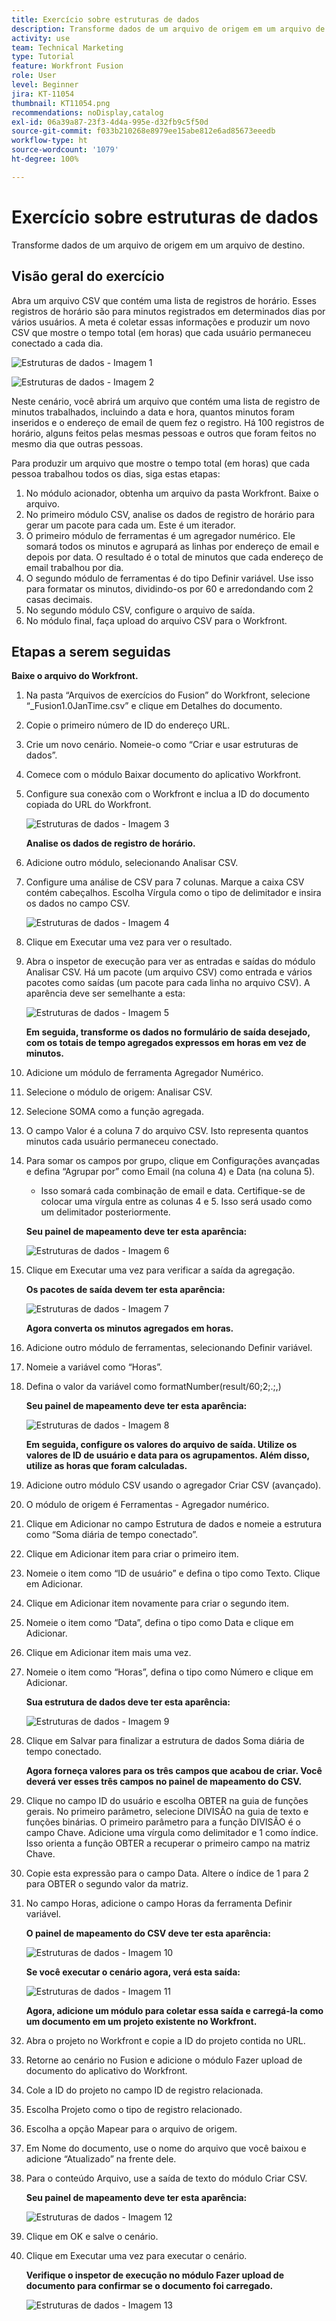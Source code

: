 ```yaml
---
title: Exercício sobre estruturas de dados
description: Transforme dados de um arquivo de origem em um arquivo de destino. (Deve ter entre 60 e 160 caracteres, mas tem 58)
activity: use
team: Technical Marketing
type: Tutorial
feature: Workfront Fusion
role: User
level: Beginner
jira: KT-11054
thumbnail: KT11054.png
recommendations: noDisplay,catalog
exl-id: 06a39a87-23f3-4d4a-995e-d32fb9c5f50d
source-git-commit: f033b210268e8979ee15abe812e6ad85673eeedb
workflow-type: ht
source-wordcount: '1079'
ht-degree: 100%

---
```


# Exercício sobre estruturas de dados

Transforme dados de um arquivo de origem em um arquivo de destino.

## Visão geral do exercício

Abra um arquivo CSV que contém uma lista de registros de horário. Esses registros de horário são para minutos registrados em determinados dias por vários usuários. A meta é coletar essas informações e produzir um novo CSV que mostre o tempo total (em horas) que cada usuário permaneceu conectado a cada dia.

![Estruturas de dados - Imagem 1](../12-exercises/assets/data-structures-walkthrough-1.png)

![Estruturas de dados - Imagem 2](../12-exercises/assets/data-structures-walkthrough-2.png)


Neste cenário, você abrirá um arquivo que contém uma lista de registro de minutos trabalhados, incluindo a data e hora, quantos minutos foram inseridos e o endereço de email de quem fez o registro. Há 100 registros de horário, alguns feitos pelas mesmas pessoas e outros que foram feitos no mesmo dia que outras pessoas.

Para produzir um arquivo que mostre o tempo total (em horas) que cada pessoa trabalhou todos os dias, siga estas etapas:

1. No módulo acionador, obtenha um arquivo da pasta Workfront. Baixe o arquivo.
1. No primeiro módulo CSV, analise os dados de registro de horário para gerar um pacote para cada um. Este é um iterador.
1. O primeiro módulo de ferramentas é um agregador numérico. Ele somará todos os minutos e agrupará as linhas por endereço de email e depois por data. O resultado é o total de minutos que cada endereço de email trabalhou por dia.
1. O segundo módulo de ferramentas é do tipo Definir variável. Use isso para formatar os minutos, dividindo-os por 60 e arredondando com 2 casas decimais.
1. No segundo módulo CSV, configure o arquivo de saída.
1. No módulo final, faça upload do arquivo CSV para o Workfront.

## Etapas a serem seguidas

**Baixe o arquivo do Workfront.**

1. Na pasta “Arquivos de exercícios do Fusion” do Workfront, selecione “_Fusion1.0JanTime.csv” e clique em Detalhes do documento.
1. Copie o primeiro número de ID do endereço URL.
1. Crie um novo cenário. Nomeie-o como “Criar e usar estruturas de dados”.
1. Comece com o módulo Baixar documento do aplicativo Workfront.
1. Configure sua conexão com o Workfront e inclua a ID do documento copiada do URL do Workfront.

   ![Estruturas de dados - Imagem 3](../12-exercises/assets/data-structures-walkthrough-3.png)

   **Analise os dados de registro de horário.**

1. Adicione outro módulo, selecionando Analisar CSV.
1. Configure uma análise de CSV para 7 colunas. Marque a caixa CSV contém cabeçalhos. Escolha Vírgula como o tipo de delimitador e insira os dados no campo CSV.

   ![Estruturas de dados - Imagem 4](../12-exercises/assets/data-structures-walkthrough-4.png)

1. Clique em Executar uma vez para ver o resultado.
1. Abra o inspetor de execução para ver as entradas e saídas do módulo Analisar CSV. Há um pacote (um arquivo CSV) como entrada e vários pacotes como saídas (um pacote para cada linha no arquivo CSV). A aparência deve ser semelhante a esta:

   ![Estruturas de dados - Imagem 5](../12-exercises/assets/data-structures-walkthrough-5.png)

   **Em seguida, transforme os dados no formulário de saída desejado, com os totais de tempo agregados expressos em horas em vez de minutos.**

1. Adicione um módulo de ferramenta Agregador Numérico.
1. Selecione o módulo de origem: Analisar CSV.
1. Selecione SOMA como a função agregada.
1. O campo Valor é a coluna 7 do arquivo CSV. Isto representa quantos minutos cada usuário permaneceu conectado.
1. Para somar os campos por grupo, clique em Configurações avançadas e defina “Agrupar por” como Email (na coluna 4) e Data (na coluna 5).

   + Isso somará cada combinação de email e data. Certifique-se de colocar uma vírgula entre as colunas 4 e 5. Isso será usado como um delimitador posteriormente.

   **Seu painel de mapeamento deve ter esta aparência:**

   ![Estruturas de dados - Imagem 6](../12-exercises/assets/data-structures-walkthrough-6.png)

1. Clique em Executar uma vez para verificar a saída da agregação.

   **Os pacotes de saída devem ter esta aparência:**

   ![Estruturas de dados - Imagem 7](../12-exercises/assets/data-structures-walkthrough-7.png)

   **Agora converta os minutos agregados em horas.**

1. Adicione outro módulo de ferramentas, selecionando Definir variável.
1. Nomeie a variável como “Horas”.
1. Defina o valor da variável como formatNumber(result/60;2;.;,)

   **Seu painel de mapeamento deve ter esta aparência:**

   ![Estruturas de dados - Imagem 8](../12-exercises/assets/data-structures-walkthrough-8.png)

   **Em seguida, configure os valores do arquivo de saída. Utilize os valores de ID de usuário e data para os agrupamentos. Além disso, utilize as horas que foram calculadas.**

1. Adicione outro módulo CSV usando o agregador Criar CSV (avançado).
1. O módulo de origem é Ferramentas - Agregador numérico.
1. Clique em Adicionar no campo Estrutura de dados e nomeie a estrutura como “Soma diária de tempo conectado”.
1. Clique em Adicionar item para criar o primeiro item.
1. Nomeie o item como “ID de usuário” e defina o tipo como Texto. Clique em Adicionar.
1. Clique em Adicionar item novamente para criar o segundo item.
1. Nomeie o item como “Data”, defina o tipo como Data e clique em Adicionar.
1. Clique em Adicionar item mais uma vez.
1. Nomeie o item como “Horas”, defina o tipo como Número e clique em Adicionar.

   **Sua estrutura de dados deve ter esta aparência:**

   ![Estruturas de dados - Imagem 9](../12-exercises/assets/data-structures-walkthrough-9.png)

1. Clique em Salvar para finalizar a estrutura de dados Soma diária de tempo conectado.

   **Agora forneça valores para os três campos que acabou de criar. Você deverá ver esses três campos no painel de mapeamento do CSV.**

1. Clique no campo ID do usuário e escolha OBTER na guia de funções gerais. No primeiro parâmetro, selecione DIVISÃO na guia de texto e funções binárias. O primeiro parâmetro para a função DIVISÃO é o campo Chave. Adicione uma vírgula como delimitador e 1 como índice. Isso orienta a função OBTER a recuperar o primeiro campo na matriz Chave.
1. Copie esta expressão para o campo Data. Altere o índice de 1 para 2 para OBTER o segundo valor da matriz.
1. No campo Horas, adicione o campo Horas da ferramenta Definir variável.

   **O painel de mapeamento do CSV deve ter esta aparência:**

   ![Estruturas de dados - Imagem 10](../12-exercises/assets/data-structures-walkthrough-10.png)

   **Se você executar o cenário agora, verá esta saída:**

   ![Estruturas de dados - Imagem 11](../12-exercises/assets/data-structures-walkthrough-11.png)

   **Agora, adicione um módulo para coletar essa saída e carregá-la como um documento em um projeto existente no Workfront.**

1. Abra o projeto no Workfront e copie a ID do projeto contida no URL.
1. Retorne ao cenário no Fusion e adicione o módulo Fazer upload de documento do aplicativo do Workfront.
1. Cole a ID do projeto no campo ID de registro relacionada.
1. Escolha Projeto como o tipo de registro relacionado.
1. Escolha a opção Mapear para o arquivo de origem.
1. Em Nome do documento, use o nome do arquivo que você baixou e adicione “Atualizado” na frente dele.
1. Para o conteúdo Arquivo, use a saída de texto do módulo Criar CSV.

   **Seu painel de mapeamento deve ter esta aparência:**

   ![Estruturas de dados - Imagem 12](../12-exercises/assets/data-structures-walkthrough-12.png)

1. Clique em OK e salve o cenário.
1. Clique em Executar uma vez para executar o cenário.

   **Verifique o inspetor de execução no módulo Fazer upload de documento para confirmar se o documento foi carregado.**

   ![Estruturas de dados - Imagem 13](../12-exercises/assets/data-structures-walkthrough-13.png)
